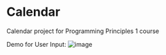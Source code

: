 # Calendar
Calendar project for Programming Principles 1 course

Demo for User Input: 
![image](https://user-images.githubusercontent.com/68341128/187080496-e4a0b86f-5fea-4308-b4a5-d6a44c0cd547.png)

